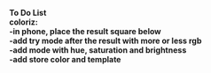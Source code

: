 <strong>To Do List<strong> <br>
  coloriz:<br>
-in phone, place the result square below<br>
-add try mode after the result with more or less rgb<br>
-add mode with hue, saturation and brightness<br>
-add store color and template<br>
